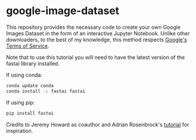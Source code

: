 # google-image-dataset
This repository provides the necessary code to create your own Google Images Dataset in the form of an interactive Jupyter Notebook. Unlike other downloaders, to the best of my knowledge, this method respects [Google's Terms of Service](https://support.google.com/webmasters/answer/66357?hl=en).

Note that to use this tutorial you will need to have the latest version of the fastai library installed. 

If using conda:

``` bash
conda update conda
conda install -c fastai fastai
```

If using pip:
```bash
pip install fastai
```

Credits to Jeremy Howard as coauthor and Adrian Rosenbrock's [tutorial](https://www.pyimagesearch.com/2017/12/04/how-to-create-a-deep-learning-dataset-using-google-images/) for inspiration.
